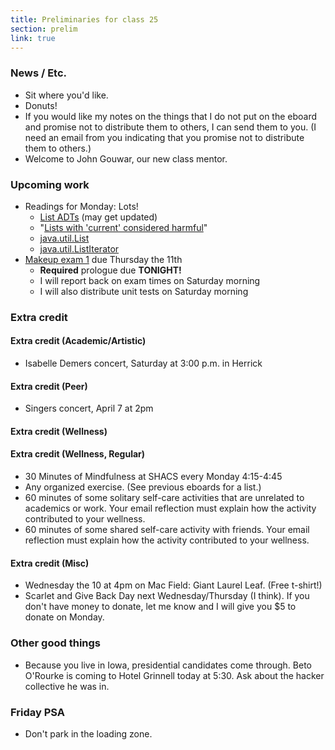 ```yaml
---
title: Preliminaries for class 25
section: prelim
link: true
---
```

### News / Etc.

* Sit where you'd like.
* Donuts!
* If you would like my notes on the things that I do not put on the 
  eboard and promise not to distribute them to others, I can send them
  to you.  (I need an email from you indicating that you promise not
  to distribute them to others.)
* Welcome to John Gouwar, our new class mentor.

### Upcoming work

* Readings for Monday: Lots!
    * [List ADTs](../readings/list-adts) (may get updated)
    * "[Lists with 'current' considered harmful](http://csis.pace.edu/~bergin/papers/ListsWithCurrent.html)"
    * [java.util.List](https://docs.oracle.com/en/java/javase/11/docs/api/java.base/java/util/List.html)
    * [java.util.ListIterator](https://docs.oracle.com/en/java/javase/11/docs/api/java.base/java/util/ListIterator.html)
* [Makeup exam 1](../exams/makeup01) due Thursday the 11th
    * **Required** prologue due **TONIGHT!**
    * I will report back on exam times on Saturday morning
    * I will also distribute unit tests on Saturday morning

### Extra credit

#### Extra credit (Academic/Artistic)

* Isabelle Demers concert, Saturday at 3:00 p.m. in Herrick

#### Extra credit (Peer)

* Singers concert, April 7 at 2pm

#### Extra credit (Wellness)

#### Extra credit (Wellness, Regular)

* 30 Minutes of Mindfulness at SHACS every Monday 4:15-4:45
* Any organized exercise.  (See previous eboards for a list.)
* 60 minutes of some solitary self-care activities that are unrelated to 
  academics or work.  Your email reflection must explain how
  the activity contributed to your wellness.
* 60 minutes of some shared self-care activity with friends.  Your email 
  reflection must explain how the activity contributed to your wellness.

#### Extra credit (Misc)

* Wednesday the 10 at 4pm on Mac Field: Giant Laurel Leaf.  (Free t-shirt!)
* Scarlet and Give Back Day next Wednesday/Thursday (I think).  If you
  don't have money to donate, let me know and I will give you $5 to donate
  on Monday.

### Other good things

* Because you live in Iowa, presidential candidates come through.  Beto
  O'Rourke is coming to Hotel Grinnell today at 5:30.  Ask about the
  hacker collective he was in.

### Friday PSA

* Don't park in the loading zone.

